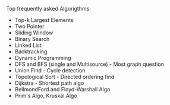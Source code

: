 Top frequently asked Algorigthms:
- Top-k Largest Elements
- Two Pointer
- Sliding Window
- Binary Search
- Linked List
- Backtracking
- Dynamic Programming
- DFS and BFS (single and Multisource) - Most graph question
- Union Find - Cycle detection
- Topological Sort - Directed ordering find
- Dijkstra - Shortest path algo
- BellmondFord and Floyd-Warshall Algo
- Prim's Algo, Kruskal Algo